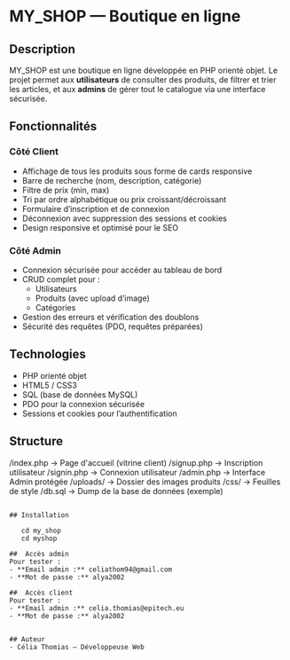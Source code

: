 # MY_SHOP — Boutique en ligne

## Description
MY_SHOP est une boutique en ligne développée en PHP orienté objet.
Le projet permet aux **utilisateurs** de consulter des produits, de filtrer et trier les articles, et aux **admins** de gérer tout le catalogue via une interface sécurisée.

## Fonctionnalités

### Côté Client
- Affichage de tous les produits sous forme de cards responsive
- Barre de recherche (nom, description, catégorie)
- Filtre de prix (min, max)
- Tri par ordre alphabétique ou prix croissant/décroissant
- Formulaire d’inscription et de connexion
- Déconnexion avec suppression des sessions et cookies
- Design responsive et optimisé pour le SEO

### Côté Admin
- Connexion sécurisée pour accéder au tableau de bord
- CRUD complet pour :
  - Utilisateurs
  - Produits (avec upload d’image)
  - Catégories
- Gestion des erreurs et vérification des doublons
- Sécurité des requêtes (PDO, requêtes préparées)

## Technologies
- PHP orienté objet
- HTML5 / CSS3
- SQL (base de données MySQL)
- PDO pour la connexion sécurisée
- Sessions et cookies pour l’authentification

## Structure

/index.php            -> Page d'accueil (vitrine client)
/signup.php           -> Inscription utilisateur
/signin.php           -> Connexion utilisateur
/admin.php            -> Interface Admin protégée
/uploads/             -> Dossier des images produits
/css/                 -> Feuilles de style
/db.sql               -> Dump de la base de données (exemple)
```

## Installation
 
   cd my_shop
   cd myshop
   
##  Accès admin
Pour tester :
- **Email admin :** celiathom94@gmail.com
- **Mot de passe :** alya2002

##  Accès client
Pour tester :
- **Email admin :** celia.thomias@epitech.eu
- **Mot de passe :** alya2002


## Auteur
- Célia Thomias — Développeuse Web
